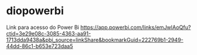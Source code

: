 # diopowerbi

Link para acesso do Power Bi https://app.powerbi.com/links/emJwlAoQfu?ctid=3e29e08c-3085-4363-aa91-1713dda9438a&pbi_source=linkShare&bookmarkGuid=222769b1-2949-44dd-86c1-b653e723daa5
